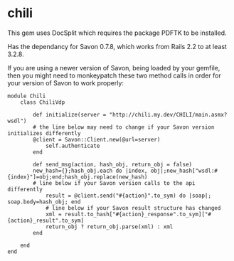 chili
=====

This gem uses DocSplit which requires the package PDFTK to be installed.

Has the dependancy for Savon 0.7.8, which works from Rails 2.2 to at least 3.2.8.

If you are using a newer version of Savon, being loaded by your gemfile, then you might need to monkeypatch
these two method calls in order for your version of Savon to work properly:

```
module Chili
	class ChiliVdp

		def initialize(server = "http://chili.my.dev/CHILI/main.asmx?wsdl")
  		# the line below may need to change if your Savon version initializes differently
  		@client = Savon::Client.new(@url=server)
			self.authenticate
		end

		def send_msg(action, hash_obj, return_obj = false)
  		new_hash={};hash_obj.each do |index, obj|;new_hash["wsdl:#{index}"]=obj;end;hash_obj.replace(new_hash)
  		# line below if your Savon version calls to the api differently
 			result = @client.send("#{action}".to_sym) do |soap|; soap.body=hash_obj; end
 			# line below if your Savon result structure has changed
 			xml = result.to_hash["#{action}_response".to_sym]["#{action}_result".to_sym]
 			return_obj ? return_obj.parse(xml) : xml
 		end

 	end
end
```
<br/>
<br/>

